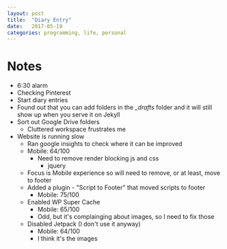```yaml
---
layout: post
title:  "Diary Entry"
date:   2017-05-19
categories: programming, life, personal
---
```

# Notes
* 6:30 alarm
* Checking Pinterest
* Start diary entries
* Found out that you can add folders in the *\_drafts* folder and it will still show up when you serve it on Jekyll
* Sort out Google Drive folders
  * Cluttered workspace frustrates me
* Website is running slow
  * Ran google insights to check where it can be improved
  * Mobile: 64/100
    * Need to remove render blocking js and css
      * jquery
  * Focus is Mobile experience so will need to remove, or at least, move to footer
  * Added a plugin - "Script to Footer" that moved scripts to footer
    * Mobile: 75/100
  * Enabled WP Super Cache
    * Mobile: 65/100
    * Odd, but it's complainging about images, so I need to fix those
  * Disabled Jetpack (I don't use it anyway)
    * Mobile: 64/100
    * I think it's the images
